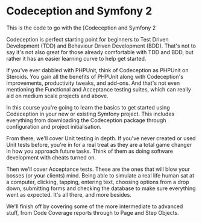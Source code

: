 # Codeception and Symfony 2

This is the code to go with the [Codeception and Symfony 2  

Codeception is perfect starting point for beginners to Test Driven Development (TDD) and Behaviour Driven Development (BDD). That's not to 
say it's not also great for those already comfortable with TDD and BDD, but rather it has an easier learning curve to help get started.

If you've ever dabbled with PHPUnit, think of Codeception as PHPUnit on Steroids. You gain all the benefits of PHPUnit along with Codeception's 
improvements, productivity tweaks, and add-ons. And that's not even mentioning the Functional and Acceptance testing suites, which can really 
aid on medium scale projects and above.

In this course you're going to learn the basics to get started using Codeception in your new or existing Symfony project. This includes
 everything from downloading the Codeception package through configuration and project initialisation.

From there, we'll cover Unit testing in depth. If you've never created or used Unit tests before, you're in for a real treat as they are a
 total game changer in how you approach future tasks. Think of them as doing software development with cheats turned on.

Then we'll cover Acceptance tests. These are the ones that will blow your bosses (or your clients) mind. Being able to simulate a real life
 human sat at a computer, clicking, tapping, entering text, choosing options from a drop down, submitting forms and checking the database to make sure everything went as expected. It's all there, and more besides.

We'll finish off by covering some of the more intermediate to advanced stuff, from Code Coverage reports through to Page and Step 
Objects.



